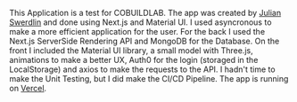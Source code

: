 This Application is a test for COBUILDLAB.
The app was created by [Julian Swerdlin](https://linkedin.com/in/julian-swerdlin) and done using Next.js and Material UI.
I used asyncronous to make a more efficient application for the user.
For the back I used the Next.js ServerSide Rendering API and MongoDB for the Database.
On the front I included the Material UI library, a small model with Three.js, animations to make a better UX, Auth0 for the login (storaged in the LocalStorage) and axios to make the requests to the API.
I hadn't time to make the Unit Testing, but I did make the CI/CD Pipeline.
The app is running on [Vercel](https://heroku.com/).
